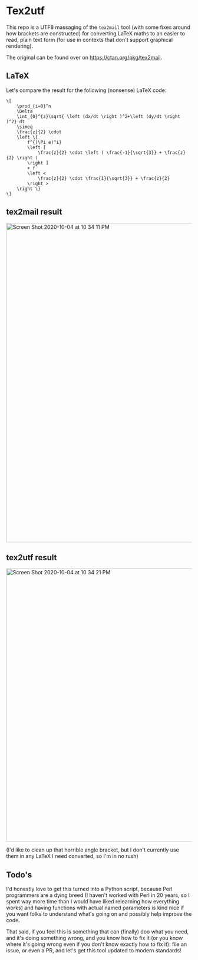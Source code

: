 # Tex2utf

This repo is a UTF8 massaging of the `tex2mail` tool (with some fixes around how brackets are constructed) for converting LaTeX maths to an easier to read, plain text form (for use in contexts that don't support graphical rendering).

The original can be found over on https://ctan.org/pkg/tex2mail.

## LaTeX

Let's compare the result for the following (nonsense) LaTeX code:

```
\[
    \prod_{i=0}^n
    \Delta
    \int_{0}^{z}\sqrt{ \left (dx/dt \right )^2+\left (dy/dt \right )^2} dt
    \simeq
    \frac{z}{2} \cdot
    \left \{
        f^{(\Pi e)^i}
        \left [
            \frac{z}{2} \cdot \left ( \frac{-1}{\sqrt{3}} + \frac{z}{2} \right )
        \right ]
        + f
        \left <
            \frac{z}{2} \cdot \frac{1}{\sqrt{3}} + \frac{z}{2}
        \right >
    \right \}
\]
```

## tex2mail result

<img width="866" alt="Screen Shot 2020-10-04 at 10 34 11 PM" src="https://user-images.githubusercontent.com/177243/95043598-1e672480-0692-11eb-920a-b8d55486d91d.png">

## tex2utf result

<img width="741" alt="Screen Shot 2020-10-04 at 10 34 21 PM" src="https://user-images.githubusercontent.com/177243/95043610-24f59c00-0692-11eb-9835-3de1f71ab11c.png">

(I'd like to clean up that horrible angle bracket, but I don't currently use them in any LaTeX I need converted, so I'm in no rush)

## Todo's

I'd honestly love to get this turned into a Python script, because Perl programmers are a dying breed (I haven't worked with Perl in 20 years, so I spent way more time than I would have liked relearning how everything works) and having functions with actual named parameters is kind nice if you want folks to understand what's going on and possibly help improve the code.

That said, if you feel this is something that can (finally) doo what you need, and it's doing something wrong, and you know how to fix it (or you know where it's going wrong even if you don't know exactly how to fix it): file an issue, or even a PR, and let's get this tool updated to modern standards!
